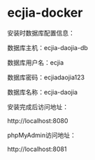 # ecjia-docker

安装时数据库配置信息：

数据库主机：ecjia-daojia-db

数据库用户名：ecjia

数据库密码：ecjiadaojia123

数据库名称：ecjia-daojia


安装完成后访问地址：

http://localhost:8080


phpMyAdmin访问地址：

http://localhost:8081

